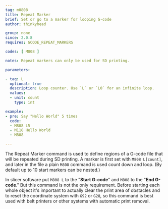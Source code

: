 ```yaml
---
tag: m0808
title: Repeat Marker
brief: Set or go to a marker for looping G-code
author: thinkyhead

group: none
since: 2.0.8
requires: GCODE_REPEAT_MARKERS

codes: [ M808 ]

notes: Repeat markers can only be used for SD printing.

parameters:

- tag: L
  optional: true
  description: Loop counter. Use `L` or `L0` for an infinite loop.
  values:
  - unit: count
    type: int

example:
- pre: Say "Hello World" 5 times
  code:
  - M808 L5
  - M118 Hello World
  - M808

---
```


The Repeat Marker command is used to define regions of a G-code file that will be repeated during SD printing. A marker is first set with `M808 L[count]`, and later in the file a plain `M808` command is used count down and loop. (By default up to 10 start markers can be nested.)

In slicer software put `M808 L` to the "**Start G-code**" and `M808` to the "**End G-code**." But this command is not the only requirement. Before starting each whole object it's important to actually clear the print area of obstacles and to reset the coordinate system with `G92` or `G28`, so this command is best used with belt printers or other systems with automatic print removal.
